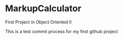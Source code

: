 # MarkupCalculator
First Project in Object Oriented II

This is a test commit process for my first github project
